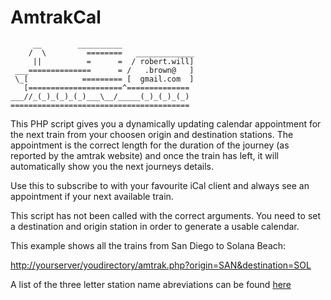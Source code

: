 # AmtrakCal

         __        __________
        /  \         ========   _____________
         ||          =      =  / robert.will]
     ___==============      = /   .brown@   ]
     \_[            ========= [  gmail.com  ]
       [=====================^==============
    ___//_(_)_(_)_(_)___\__/_____(_)_(_)_(_)
    ========================================


This PHP script gives you a dynamically updating calendar appointment for the next train from your choosen origin and destination stations.  The appointment is the correct length for the duration of the journey (as reported by the amtrak website) and once the train has left, it will automatically show you the next journeys details.

Use this to subscribe to with your favourite iCal client and always see an appointment if your next available train.

This script has not been called with the correct arguments.  You need to set a destination and origin station in order to generate a usable calendar.

This example shows all the trains from San Diego to Solana Beach:

[http://yourserver/youdirectory/amtrak.php?origin=SAN&destination=SOL](http://yourserver/youdirectory/amtrak.php?origin=SAN&destination=SOL)

A list of the three letter station name abreviations can be found [here](http://en.wikipedia.org/wiki/List_of_Amtrak_stations#A)

